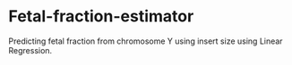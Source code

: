 # Fetal-fraction-estimator
Predicting fetal fraction from chromosome Y using insert size using Linear Regression.
